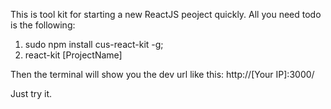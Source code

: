 This is tool kit for starting a new ReactJS peoject quickly.
All you need todo is the following:

1. sudo npm install cus-react-kit -g;
2. react-kit [ProjectName]


Then the terminal will show you the dev url like this: http://[Your IP]:3000/

Just try it.